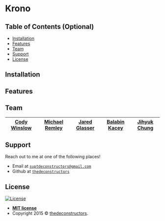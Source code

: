 # Krono

## Table of Contents (Optional)

- [Installation](#installation)
- [Features](#features)
- [Team](#team)
- [Support](#support)
- [License](#license)

## Installation
## Features

## Team

| <a href="https://github.com/CodeyWinslow" target="_blank">**Cody Winslow**</a> | <a href="http://fvcproductions.com" target="_blank">**Michael Remley**</a> | <a href="https://github.com/JaredGlasser" target="_blank">**Jared Glasser**</a> | <a href="https://github.com/Balabin-Kacey" target="_blank">**Balabin Kacey**</a> | <a href="https://github.com/jihyukchung" target="_blank">**Jihyuk Chung**</a> | 
| :---: |:---:| :---:| :---:| :---:|


## Support

Reach out to me at one of the following places!

- Email at <a href="suptdeconstructors@gmail.com" target="_blank">`suptdeconstructors@gmail.com`</a>
- Github at <a href="https://github.com/thedeconstructors" target="_blank">`thedeconstructors`</a>

## License

[![License](http://img.shields.io/:license-mit-blue.svg?style=flat-square)](http://badges.mit-license.org)

- **[MIT license](http://opensource.org/licenses/mit-license.php)**
- Copyright 2015 © <a href="https://github.com/thedeconstructors" target="_blank">thedeconstructors</a>.
